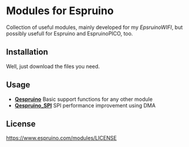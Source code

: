 # Modules for Espruino

Collection of useful modules, mainly developed for my *EpsruinoWIFI*, but possibly usefull for Espruino and EspruinoPICO, too.

## Installation
Well, just download the files you need.

## Usage

* [**Qespruino**](https://github.com/andiy/espruino/wiki/Qespruino) Basic support functions for any other module
* [**Qespruino_SPI**](https://github.com/andiy/espruino/wiki/Qespruino_SPI) SPI performance improvement using DMA

## License

https://www.espruino.com/modules/LICENSE


